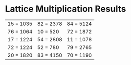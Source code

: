 # Lattice Multiplication Results

|   |   |   |
|---|---|---|
| 15 = 1035 | 82 = 2378 | 84 = 5124 |
| 76 = 1064 | 10 = 520 | 72 = 1872 |
| 17 = 1224 | 54 = 2808 | 11 = 1078 |
| 72 = 1224 | 52 = 780 | 79 = 2765 |
| 20 = 1820 | 83 = 4150 | 70 = 1190 |
